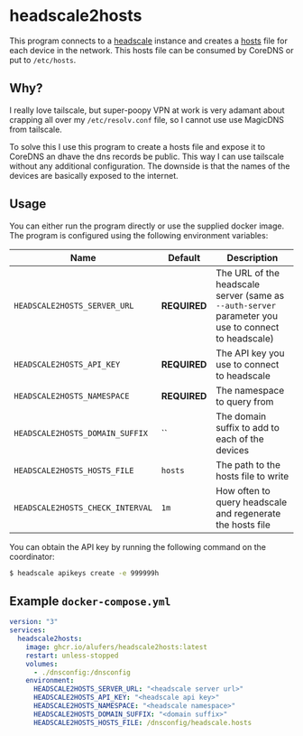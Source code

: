 # headscale2hosts

This program connects to a [headscale](https://github.com/juanfont/headscale) instance and creates a [hosts](https://en.wikipedia.org/wiki/Host_file) file for each device in the network. This hosts file can be consumed by CoreDNS or put to `/etc/hosts`.


## Why?

I really love tailscale, but super-poopy VPN at work is very adamant about crapping all over my `/etc/resolv.conf` file, so I cannot use use MagicDNS from tailscale.

To solve this I use this program to create a hosts file and expose it to CoreDNS an dhave the dns records be public. This way I can use tailscale without any additional configuration. The downside is that the names of the devices are basically exposed to the internet.

## Usage

You can either run the program directly or use the supplied docker image. The program is configured  using the following environment variables:

| Name | Default | Description |
| ---- | ------- | ----------- |
| `HEADSCALE2HOSTS_SERVER_URL` | **REQUIRED** | The URL of the headscale server (same as `--auth-server` parameter you use to connect to headscale)|
| `HEADSCALE2HOSTS_API_KEY` | **REQUIRED** | The API key you use to connect to headscale |
| `HEADSCALE2HOSTS_NAMESPACE` | **REQUIRED** | The namespace to query from |
| `HEADSCALE2HOSTS_DOMAIN_SUFFIX` | `` | The domain suffix to add to each of the devices |
| `HEADSCALE2HOSTS_HOSTS_FILE` | `hosts` | The path to the hosts file to write |
| `HEADSCALE2HOSTS_CHECK_INTERVAL` | `1m` | How often to query headscale and regenerate the hosts file |

You can obtain the API key by running the following command on the coordinator:

```sh
$ headscale apikeys create -e 999999h
```

## Example `docker-compose.yml`

```yaml
version: "3"
services:
  headscale2hosts:
    image: ghcr.io/alufers/headscale2hosts:latest
    restart: unless-stopped
    volumes:
      - ./dnsconfig:/dnsconfig
    environment:
      HEADSCALE2HOSTS_SERVER_URL: "<headscale server url>"
      HEADSCALE2HOSTS_API_KEY: "<headscale api key>"
      HEADSCALE2HOSTS_NAMESPACE: "<headscale namespace>"
      HEADSCALE2HOSTS_DOMAIN_SUFFIX: "<domain suffix>"
      HEADSCALE2HOSTS_HOSTS_FILE: /dnsconfig/headscale.hosts
```
